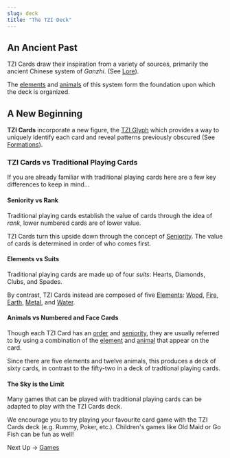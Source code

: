 ```yaml
---
slug: deck
title: "The TZI Deck"
---
```

## An Ancient Past

TZI Cards draw their inspiration from a variety of sources, primarily the ancient Chinese system of *Ganzhi*. (See [Lore](lore)).

The [elements](elements) and [animals](animals) of this system form the foundation upon which the deck is organized.

## A New Beginning
**TZI Cards** incorporate a new figure, the [TZI Glyph](tzi-glyph) which provides a way to uniquely identify each card and reveal patterns previously obscured (See [Formations](formations)).
      
### TZI Cards vs Traditional Playing Cards
If you are already familiar with traditional playing cards here are a few key differences to keep in mind...

#### Seniority vs Rank

Traditional playing cards establish the value of cards through the idea of *rank*, lower numbered cards are of lower value.

TZI Cards turn this upside down through the concept of [Seniority](seniority). The value of cards is determined in order of who comes first.

#### Elements vs Suits

Traditional playing cards are made up of four *suits*: Hearts, Diamonds, Clubs, and Spades.

By contrast, TZI Cards instead are composed of five [Elements](elements): [Wood](wood), [Fire](wood), [Earth](earth), [Metal](metal), and [Water](water).

#### Animals vs Numbered and Face Cards

Though each TZI Card has an [order](order) and [seniority](seniority), they are usually referred to by using a combination of the [element](elements) and [animal](animals) that appear on the card.

Since there are five elements and twelve animals, this produces a deck of sixty cards, in contrast to the fifty-two in a deck of tradtional playing cards.

#### The Sky is the Limit

Many games that can be played with traditional playing cards can be adapted to play with the TZI Cards deck.

We encourage you to try playing your favourite card game with the TZI Cards deck (e.g. Rummy, Poker, etc.). Children's games like Old Maid or Go Fish can be fun as well!

Next Up -> [Games](games)